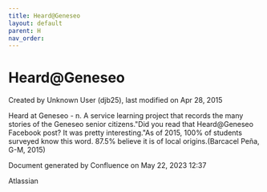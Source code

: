 ```yaml
---
title: Heard@Geneseo
layout: default
parent: H
nav_order:
---
```


# Heard@Geneseo

Created by  Unknown User (djb25), last modified on Apr 28, 2015

Heard at Geneseo - n. A service learning project that records the many stories of the Geneseo senior citizens.&quot;Did you read that Heard@Geneseo Facebook post? It was pretty interesting.&quot;As of 2015, 100% of students surveyed know this word. 87.5% believe it is of local origins.(Barcacel Peña, G-M, 2015)

Document generated by Confluence on May 22, 2023 12:37

Atlassian
